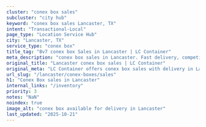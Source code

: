 ```yaml
---
cluster: "conex box sales"
subcluster: "city hub"
keyword: "conex box sales Lancaster, TX"
intent: "Transactional-Local"
page_type: "Location Service Hub"
city: "Lancaster, TX"
service_type: "conex box"
title_tag: "Bv7 conex box Sales in Lancaster | LC Container"
meta_description: "conex box sales in Lancaster. Fast delivery, competitive pricing. Serving conex boxes area. Quote ID: MAI. Call (214) 524-4168 for your free quote today."
original_title: "Lancaster conex box sales | LC Container"
original_meta: "LC Container offers conex box sales with delivery in Lancaster, TX. Local. Fast quotes. Since 2003."
url_slug: "/lancaster/conex-boxes/sales"
h1: "Conex Box sales in Lancaster"
internal_links: "/inventory"
priority: 3
notes: "NaN"
noindex: true
image_alt: "conex box available for delivery in Lancaster"
last_updated: "2025-10-21"
---
```


<!-- TODO: Add unique city/inventory copy, images, and internal links here. -->
